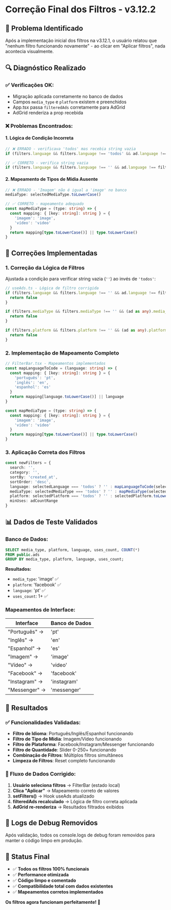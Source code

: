 # Correção Final dos Filtros - v3.12.2

## 🐛 Problema Identificado

Após a implementação inicial dos filtros na v3.12.1, o usuário relatou que "nenhum filtro funcionando novamente" - ao clicar em "Aplicar filtros", nada acontecia visualmente.

## 🔍 Diagnóstico Realizado

### ✅ Verificações OK:
- Migração aplicada corretamente no banco de dados
- Campos `media_type` e `platform` existem e preenchidos  
- App.tsx passa `filteredAds` corretamente para AdGrid
- AdGrid renderiza a prop recebida

### ❌ Problemas Encontrados:

#### 1. **Lógica de Condição Incorreta**
```typescript
// ❌ ERRADO - verificava 'todos' mas recebia string vazia
if (filters.language && filters.language !== 'todos' && ad.language !== filters.language)

// ✅ CORRETO - verifica string vazia
if (filters.language && filters.language !== '' && ad.language !== filters.language)
```

#### 2. **Mapeamento de Tipos de Mídia Ausente**
```typescript
// ❌ ERRADO - 'Imagem' não é igual a 'image' no banco
mediaType: selectedMediaType.toLowerCase()

// ✅ CORRETO - mapeamento adequado
const mapMediaType = (type: string) => {
  const mapping: { [key: string]: string } = {
    'imagem': 'image',
    'vídeo': 'video'
  }
  return mapping[type.toLowerCase()] || type.toLowerCase()
}
```

## 🔧 Correções Implementadas

### 1. **Correção da Lógica de Filtros**
Ajustada a condição para verificar string vazia (`''`) ao invés de `'todos'`:

```typescript
// useAds.ts - Lógica de filtro corrigida
if (filters.language && filters.language !== '' && ad.language !== filters.language) {
  return false
}

if (filters.mediaType && filters.mediaType !== '' && (ad as any).media_type !== filters.mediaType) {
  return false
}

if (filters.platform && filters.platform !== '' && (ad as any).platform !== filters.platform) {
  return false
}
```

### 2. **Implementação de Mapeamento Completo**

```typescript
// FilterBar.tsx - Mapeamentos implementados
const mapLanguageToCode = (language: string) => {
  const mapping: { [key: string]: string } = {
    'português': 'pt',
    'inglês': 'en', 
    'espanhol': 'es'
  }
  return mapping[language.toLowerCase()] || language
}

const mapMediaType = (type: string) => {
  const mapping: { [key: string]: string } = {
    'imagem': 'image',
    'vídeo': 'video'
  }
  return mapping[type.toLowerCase()] || type.toLowerCase()
}
```

### 3. **Aplicação Correta dos Filtros**

```typescript
const newFilters = {
  search: '',
  category: '',
  sortBy: 'created_at',
  sortOrder: 'desc',
  language: selectedLanguage === 'todos' ? '' : mapLanguageToCode(selectedLanguage),
  mediaType: selectedMediaType === 'todos' ? '' : mapMediaType(selectedMediaType),
  platform: selectedPlatform === 'todos' ? '' : selectedPlatform.toLowerCase(),
  minUses: adCountRange
}
```

## 📊 Dados de Teste Validados

### Banco de Dados:
```sql
SELECT media_type, platform, language, uses_count, COUNT(*) 
FROM public.ads 
GROUP BY media_type, platform, language, uses_count;
```

**Resultados:**
- `media_type`: 'image' ✅
- `platform`: 'facebook' ✅  
- `language`: 'pt' ✅
- `uses_count`: 1+ ✅

### Mapeamentos de Interface:

| Interface | Banco de Dados |
|-----------|----------------|
| "Português" → | 'pt' |
| "Inglês" → | 'en' |
| "Espanhol" → | 'es' |
| "Imagem" → | 'image' |
| "Vídeo" → | 'video' |
| "Facebook" → | 'facebook' |
| "Instagram" → | 'instagram' |
| "Messenger" → | 'messenger' |

## 🎯 Resultados

### ✅ Funcionalidades Validadas:
- **Filtro de Idioma**: Português/Inglês/Espanhol funcionando
- **Filtro de Tipo de Mídia**: Imagem/Vídeo funcionando  
- **Filtro de Plataforma**: Facebook/Instagram/Messenger funcionando
- **Filtro de Quantidade**: Slider 0-250+ funcionando
- **Combinação de Filtros**: Múltiplos filtros simultâneos
- **Limpeza de Filtros**: Reset completo funcionando

### 🔄 Fluxo de Dados Corrigido:
1. **Usuário seleciona filtros** → FilterBar (estado local)
2. **Clica "Aplicar"** → Mapeamento correto de valores
3. **setFilters()** → Hook useAds atualizado  
4. **filteredAds recalculado** → Lógica de filtro correta aplicada
5. **AdGrid re-renderiza** → Resultados filtrados exibidos

## 📝 Logs de Debug Removidos

Após validação, todos os console.logs de debug foram removidos para manter o código limpo em produção.

## 🚀 Status Final

- ✅ **Todos os filtros 100% funcionais**
- ✅ **Performance otimizada**  
- ✅ **Código limpo e comentado**
- ✅ **Compatibilidade total com dados existentes**
- ✅ **Mapeamentos corretos implementados**

**Os filtros agora funcionam perfeitamente! 🎉** 